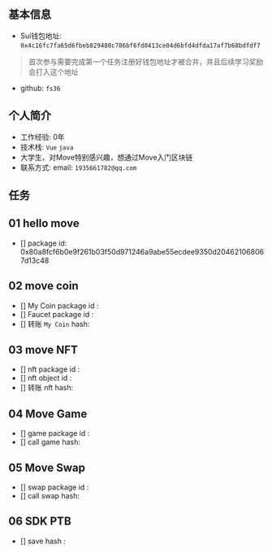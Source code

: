## 基本信息
- Sui钱包地址: `0x4c16fc7fa65d6fbeb829480c786bf6fd0413ce04d6bfd4dfda17af7b68bdfdf7`
> 首次参与需要完成第一个任务注册好钱包地址才被合并，并且后续学习奖励会打入这个地址
- github: `fs36`

## 个人简介
- 工作经验: 0年
- 技术栈: `Vue` `java`
- 大学生，对Move特别感兴趣，想通过Move入门区块链
- 联系方式: email: `1935661782@qq.com` 

## 任务

##   01 hello move  
- [] package id: 0x80a8fcf6b0e9f261b03f50d971246a9abe55ecdee9350d204621068067d13c48

##   02 move coin
- [] My Coin package id : 
- [] Faucet package id : 
- [] 转账 `My Coin` hash:

##   03 move NFT
- [] nft package id :
- [] nft object id : 
- [] 转账 nft  hash:

##   04 Move Game
- [] game package id :
- [] call game hash:

##   05 Move Swap
- [] swap package id :
- [] call swap hash:

##   06 SDK PTB
- [] save hash :
